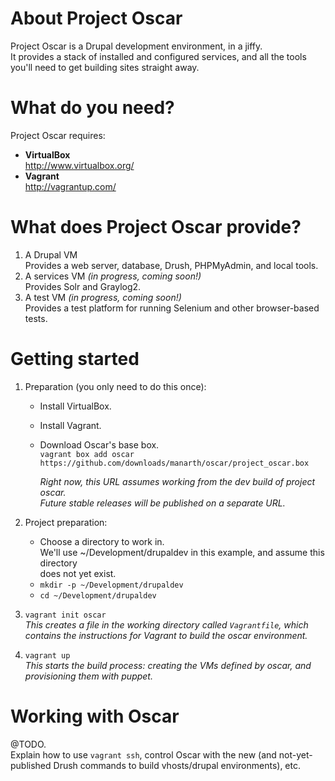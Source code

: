 About Project Oscar
===================
Project Oscar is a Drupal development environment, in a jiffy.  
It provides a stack of installed and configured services, and all the tools
you'll need to get building sites straight away.


What do you need?
=================
Project Oscar requires:

* __VirtualBox__  
  http://www.virtualbox.org/
* __Vagrant__  
  http://vagrantup.com/


What does Project Oscar provide?
================================
1. A Drupal VM  
   Provides a web server, database, Drush, PHPMyAdmin, and local tools.
2. A services VM _(in progress, coming soon!)_  
   Provides Solr and Graylog2.
3. A test VM _(in progress, coming soon!)_  
   Provides a test platform for running Selenium and other browser-based tests.


Getting started
===============
1. Preparation (you only need to do this once):
    - Install VirtualBox.
    - Install Vagrant.
    - Download Oscar's base box.  
      `vagrant box add oscar https://github.com/downloads/manarth/oscar/project_oscar.box`  

      _Right now, this URL assumes working from the dev build of project oscar.  
      Future stable releases will be published on a separate URL._

2. Project preparation:
    - Choose a directory to work in.  
      We'll use ~/Development/drupaldev in this example, and assume this directory  
      does not yet exist.
    - `mkdir -p ~/Development/drupaldev`
    - `cd ~/Development/drupaldev`

3. `vagrant init oscar`  
   _This creates a file in the working directory called `Vagrantfile`, which  
   contains the instructions for Vagrant to build the oscar environment._

4. `vagrant up`  
   _This starts the build process: creating the VMs defined by oscar, and  
   provisioning them with puppet._


Working with Oscar
==================
@TODO.  
Explain how to use `vagrant ssh`, control Oscar with the new (and not-yet-
published Drush commands to build vhosts/drupal environments), etc.

